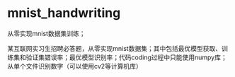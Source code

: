 # mnist_handwriting
从零实现mnist数据集训练；

某互联网实习生招聘必答题，从零实现mnist数据集；其中包括最优模型获取、训练集和验证集错误率；最优模型识别率；代码coding过程中只能使用numpy库；从单个文件识别数字（可以使用cv2等计算机库）
